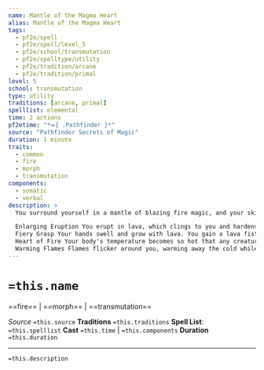 ```yaml
---
name: Mantle of the Magma Heart
alias: Mantle of the Magma Heart
tags:
  - pf2e/spell
  - pf2e/spell/level_5
  - pf2e/school/transmutation
  - pf2e/spelltype/utility
  - pf2e/tradition/arcane
  - pf2e/tradition/primal
level: 5
school: transmutation
type: utility
traditions: [arcane, primal]
spelllist: elemental
time: 2 actions
pf2etime: "*⬺{ .Pathfinder }*"
source: "Pathfinder Secrets of Magic"
duration: 1 minute
traits:
  - common
  - fire
  - morph
  - transmutation
components:
  - somatic
  - verbal
description: >
  You surround yourself in a mantle of blazing fire magic, and your skin and anything you're wearing morphs into burning hot lava. The air around you swelters with heat, and tiny sparks of flame dance behind you as you pass. Upon casting this spell, pick two of the options below. As a single action, which has the concentrate trait, you can change one of your chosen abilities to a different option from the list.

  Enlarging Eruption You erupt in lava, which clings to you and hardens, causing your body to swell and burst until you grow to size Large. You're clumsy 1. Your reach increases by 5 feet (or by 10 feet if you started out Tiny), and you gain a +2 status bonus to melee damage. You can't choose this option if you're already Large or larger.
  Fiery Grasp Your hands swell and grow with lava. You gain a lava fist unarmed attack in the brawling weapon group. Your lava fists deal 1d8 bludgeoning damage as their base damage, plus an additional 2d6 fire damage and 1d6 persistent fire damage.
  Heart of Fire Your body's temperature becomes so hot that any creature that touches you, or that hits you with a melee unarmed attack or non-reach melee weapon attack, takes 2d6 fire damage.
  Warming Flames Flames flicker around you, warming away the cold while protecting you from the heat. You gain resistance 5 to cold and fire.
---
```

# `=this.name`
==fire== | ==morph== | ==transmutation==

*Source* `=this.source`
**Traditions** `=this.traditions`
**Spell List**: `=this.spelllist`
**Cast** `=this.time` | `=this.components`
**Duration** `=this.duration`

***
`=this.description`